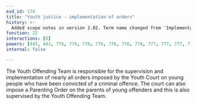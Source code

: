 ```yaml
---
esd_id: 174
title: "Youth justice - implementation of orders"
history: >-
  Added scope notes in version 2.02. Term name changed from 'Implementation of orders' to 'Youth justice - implementation of orders' in version 3.00.
function: 22
interactions: [8]
powers: [443, 443, 776, 776, 776, 776, 776, 776, 776, 777, 777, 777, 777, 777, 777, 777, 778, 778, 778, 778, 778, 778, 778]
internal: false

---
```


The Youth Offending Team is responsible for the supervision and implementation of nearly all orders imposed by the Youth Court on young people who have been convicted of a criminal offence. The court can also impose a Parenting Order on the parents of young offenders and this is also supervised by the Youth Offending Team.

